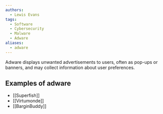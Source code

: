 ```yaml
---
authors:
  - Lewis Evans
tags:
  - Software
  - Cybersecurity
  - Malware
  - Adware
aliases:
  - adware
---
```

Adware displays unwanted advertisements to users, often as pop-ups or banners, and may collect information about user preferences.

## Examples of adware
- [[Superfish]]
- [[Virtumonde]]
- [[BarginBuddy]]
